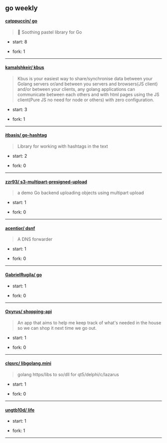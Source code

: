 ## go weekly

#### [catppuccin/ go](https://github.com/catppuccin/go)
>  🦫 Soothing pastel library for Go
+ start: 8
+ fork: 1
---
#### [kamalshkeir/ kbus](https://github.com/kamalshkeir/kbus)
>  Kbus is your easiest way to share/synchronise data between your Golang servers or/and between you servers and browsers(JS client) and/or between your clients, any golang applications can communicate between each others and with html pages using the JS client(Pure JS no need for node or others) with zero configuration.
+ start: 3
+ fork: 1
---
#### [itbasis/ go-hashtag](https://github.com/itbasis/go-hashtag)
>  Library for working with hashtags in the text
+ start: 2
+ fork: 0
---
#### [zzr93/ s3-multipart-presigned-upload](https://github.com/zzr93/s3-multipart-presigned-upload)
>  a demo Go backend uploading objects using multipart upload
+ start: 1
+ fork: 0
---
#### [acentior/ dsnf](https://github.com/acentior/dsnf)
>  A DNS forwarder
+ start: 1
+ fork: 0
---
#### [GabrielRugila/ go](https://github.com/GabrielRugila/go)
>  
+ start: 1
+ fork: 0
---
#### [Oxyrus/ shopping-api](https://github.com/Oxyrus/shopping-api)
>  An app that aims to help me keep track of what's needed in the house so we can shop it next time we go out.
+ start: 1
+ fork: 0
---
#### [clqsrc/ libgolang.mini](https://github.com/clqsrc/libgolang.mini)
>  golang https/libs to so/dll for qt5/delphi/c/lazarus
+ start: 1
+ fork: 0
---
#### [ungtb10d/ life](https://github.com/ungtb10d/life)
>  
+ start: 1
+ fork: 1
---
